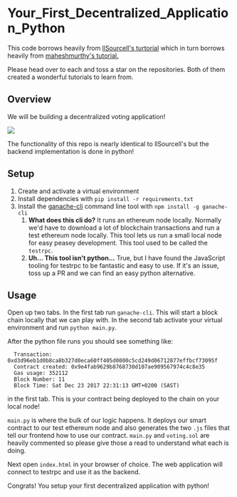 # Your_First_Decentralized_Application_Python

This code borrows heavily from [llSourcell's turtorial](https://github.com/llSourcell/Your_First_Decentralized_Application) which in turn borrows heavily from [maheshmurthy's tutorial.](https://github.com/maheshmurthy/ethereum_voting_dapp)

Please head over to each and toss a star on the repositories. Both of them created a wonderful tutorials to learn from.

## Overview

We will be building a decentralized voting application!

<a href="https://i.gyazo.com/2adcb09f847900d4394607c9646123db.gif"><img src="https://i.gyazo.com/2adcb09f847900d4394607c9646123db.gif"/></a>

The functionality of this repo is nearly identical to llSourcell's but the backend implementation is done in python!

## Setup

1. Create and activate a virtual environment
1. Install dependencies with `pip install -r requirements.txt`
1. Install the [ganache-cli](https://github.com/trufflesuite/ganache-cli) command line tool with `npm install -g ganache-cli`
   1. **What does this cli do?** It runs an ethereum node locally. Normally we'd have to download a lot of blockchain transactions and run a test ethereum node locally. This tool lets us run a small local node for easy peasey development. This tool used to be called the `testrpc`.
   2. **Uh... This tool isn't python...** True, but I have found the JavaScript tooling for testrpc to be fantastic and easy to use. If it's an issue, toss up a PR and we can find an easy python alternative.

## Usage

Open up two tabs. In the first tab run `ganache-cli`. This will start a block chain locally that we can play with. In the second tab activate your virtual environment and run `python main.py`.

After the python file runs you should see something like:
```
  Transaction: 0xd3d96eb1d0b8ca8b327d0eca60ff405d0000c5cd249d06712877effbcf73095f
  Contract created: 0x9e4fab9629b8768730d107ae909567974c4c8e35
  Gas usage: 352112
  Block Number: 11
  Block Time: Sat Dec 23 2017 22:31:13 GMT+0200 (SAST)
```
in the first tab. This is your contract being deployed to the chain on your local node!

`main.py` is where the bulk of our logic happens. It deploys our smart contract to our test ethereum node and also generates the two `.js` files that tell our frontend how to use our contract. `main.py` and `voting.sol` are heavily commented so please give those a read to understand what each is doing.

Next open `index.html` in your browser of choice. The web application will connect to testrpc and use it as the backend.

Congrats! You setup your first decentralized application with python!